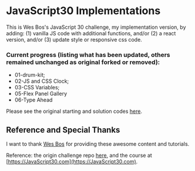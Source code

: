 # JavaScript30 Implementations

This is Wes Bos's JavaScript 30 challenge, my implementation version, by adding: 
(1) vanilla JS code with additional functions, 
and/or (2) a react version, 
and/or (3) update style or responsive css code. 

### Current progress (listing what has been updated, others remained unchanged as original forked or removed): 
- 01-drum-kit;
- 02-JS and CSS Clock;
- 03-CSS Variables;
- 05-Flex Panel Gallery
- 06-Type Ahead


Please see the original starting and solution codes [here](https://github.com/wesbos/JavaScript30).  

## Reference and Special Thanks
I want to thank [Wes Bos](https://github.com/wesbos) for providing these awesome content and tutorials. 

Reference: the origin challenge repo [here](https://github.com/wesbos/JavaScript30), and the course at [https://JavaScript30.com](https://JavaScript30.com).

